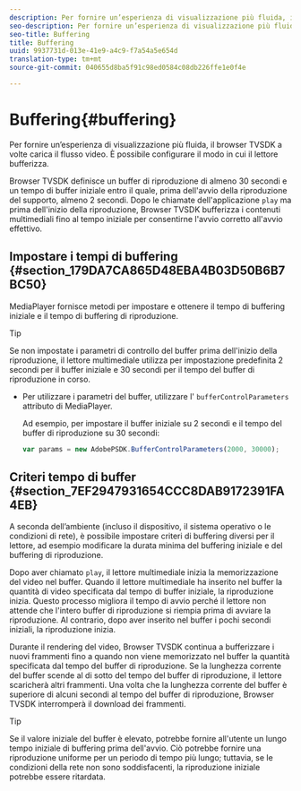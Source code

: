 ```yaml
---
description: Per fornire un’esperienza di visualizzazione più fluida, il browser TVSDK a volte carica il flusso video. È possibile configurare il modo in cui il lettore bufferizza.
seo-description: Per fornire un’esperienza di visualizzazione più fluida, il browser TVSDK a volte carica il flusso video. È possibile configurare il modo in cui il lettore bufferizza.
seo-title: Buffering
title: Buffering
uuid: 9937731d-013e-41e9-a4c9-f7a54a5e654d
translation-type: tm+mt
source-git-commit: 040655d8ba5f91c98ed0584c08db226ffe1e0f4e

---
```



# Buffering{#buffering}

Per fornire un’esperienza di visualizzazione più fluida, il browser TVSDK a volte carica il flusso video. È possibile configurare il modo in cui il lettore bufferizza.

Browser TVSDK definisce un buffer di riproduzione di almeno 30 secondi e un tempo di buffer iniziale entro il quale, prima dell&#39;avvio della riproduzione del supporto, almeno 2 secondi. Dopo le chiamate dell&#39;applicazione `play` ma prima dell&#39;inizio della riproduzione, Browser TVSDK bufferizza i contenuti multimediali fino al tempo iniziale per consentirne l&#39;avvio corretto all&#39;avvio effettivo.

## Impostare i tempi di buffering {#section_179DA7CA865D48EBA4B03D50B6B7BC50}

MediaPlayer fornisce metodi per impostare e ottenere il tempo di buffering iniziale e il tempo di buffering di riproduzione.

>[!TIP]
>
>Se non impostate i parametri di controllo del buffer prima dell&#39;inizio della riproduzione, il lettore multimediale utilizza per impostazione predefinita 2 secondi per il buffer iniziale e 30 secondi per il tempo del buffer di riproduzione in corso.

* Per utilizzare i parametri del buffer, utilizzare l&#39; `bufferControlParameters` attributo di MediaPlayer.

   Ad esempio, per impostare il buffer iniziale su 2 secondi e il tempo del buffer di riproduzione su 30 secondi:

   ```js
   var params = new AdobePSDK.BufferControlParameters(2000, 30000);
   ```

## Criteri tempo di buffer {#section_7EF2947931654CCC8DAB9172391FA4EB}

A seconda dell’ambiente (incluso il dispositivo, il sistema operativo o le condizioni di rete), è possibile impostare criteri di buffering diversi per il lettore, ad esempio modificare la durata minima del buffering iniziale e del buffering di riproduzione.

Dopo aver chiamato `play`, il lettore multimediale inizia la memorizzazione del video nel buffer. Quando il lettore multimediale ha inserito nel buffer la quantità di video specificata dal tempo di buffer iniziale, la riproduzione inizia. Questo processo migliora il tempo di avvio perché il lettore non attende che l&#39;intero buffer di riproduzione si riempia prima di avviare la riproduzione. Al contrario, dopo aver inserito nel buffer i pochi secondi iniziali, la riproduzione inizia.

Durante il rendering del video, Browser TVSDK continua a bufferizzare i nuovi frammenti fino a quando non viene memorizzato nel buffer la quantità specificata dal tempo del buffer di riproduzione. Se la lunghezza corrente del buffer scende al di sotto del tempo del buffer di riproduzione, il lettore scaricherà altri frammenti. Una volta che la lunghezza corrente del buffer è superiore di alcuni secondi al tempo del buffer di riproduzione, Browser TVSDK interromperà il download dei frammenti.

>[!TIP]
>
>Se il valore iniziale del buffer è elevato, potrebbe fornire all&#39;utente un lungo tempo iniziale di buffering prima dell&#39;avvio. Ciò potrebbe fornire una riproduzione uniforme per un periodo di tempo più lungo; tuttavia, se le condizioni della rete non sono soddisfacenti, la riproduzione iniziale potrebbe essere ritardata.

